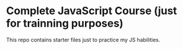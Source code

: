 # Complete JavaScript Course (just for trainning purposes)

This repo contains starter files just to practice my JS habilities.